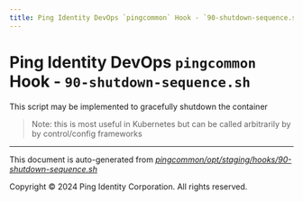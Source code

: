 ```yaml
---
title: Ping Identity DevOps `pingcommon` Hook - `90-shutdown-sequence.sh`
---
```


# Ping Identity DevOps `pingcommon` Hook - `90-shutdown-sequence.sh`
 This script may be implemented to gracefully shutdown the container
 >Note: this is most useful in Kubernetes but can be called arbitrarily by
 by control/config frameworks

---
This document is auto-generated from _[pingcommon/opt/staging/hooks/90-shutdown-sequence.sh](https://github.com/pingidentity/pingidentity-docker-builds/blob/master/pingcommon/opt/staging/hooks/90-shutdown-sequence.sh)_

Copyright © 2024 Ping Identity Corporation. All rights reserved.
